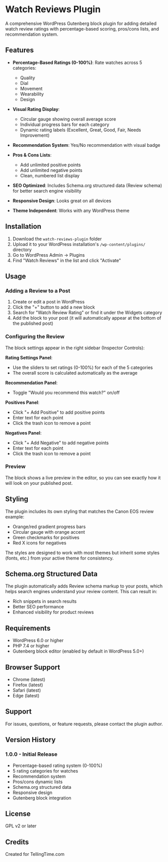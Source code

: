 # Watch Reviews Plugin

A comprehensive WordPress Gutenberg block plugin for adding detailed watch review ratings with percentage-based scoring, pros/cons lists, and recommendation system.

## Features

- **Percentage-Based Ratings (0-100%)**: Rate watches across 5 categories:
  - Quality
  - Dial
  - Movement
  - Wearability
  - Design

- **Visual Rating Display**:
  - Circular gauge showing overall average score
  - Individual progress bars for each category
  - Dynamic rating labels (Excellent, Great, Good, Fair, Needs Improvement)

- **Recommendation System**: Yes/No recommendation with visual badge

- **Pros & Cons Lists**:
  - Add unlimited positive points
  - Add unlimited negative points
  - Clean, numbered list display

- **SEO Optimized**: Includes Schema.org structured data (Review schema) for better search engine visibility

- **Responsive Design**: Looks great on all devices

- **Theme Independent**: Works with any WordPress theme

## Installation

1. Download the `watch-reviews-plugin` folder
2. Upload it to your WordPress installation's `/wp-content/plugins/` directory
3. Go to WordPress Admin → Plugins
4. Find "Watch Reviews" in the list and click "Activate"

## Usage

### Adding a Review to a Post

1. Create or edit a post in WordPress
2. Click the "+" button to add a new block
3. Search for "Watch Review Rating" or find it under the Widgets category
4. Add the block to your post (it will automatically appear at the bottom of the published post)

### Configuring the Review

The block settings appear in the right sidebar (Inspector Controls):

**Rating Settings Panel**:
- Use the sliders to set ratings (0-100%) for each of the 5 categories
- The overall score is calculated automatically as the average

**Recommendation Panel**:
- Toggle "Would you recommend this watch?" on/off

**Positives Panel**:
- Click "+ Add Positive" to add positive points
- Enter text for each point
- Click the trash icon to remove a point

**Negatives Panel**:
- Click "+ Add Negative" to add negative points
- Enter text for each point
- Click the trash icon to remove a point

### Preview

The block shows a live preview in the editor, so you can see exactly how it will look on your published post.

## Styling

The plugin includes its own styling that matches the Canon EOS review example:
- Orange/red gradient progress bars
- Circular gauge with orange accent
- Green checkmarks for positives
- Red X icons for negatives

The styles are designed to work with most themes but inherit some styles (fonts, etc.) from your active theme for consistency.

## Schema.org Structured Data

The plugin automatically adds Review schema markup to your posts, which helps search engines understand your review content. This can result in:
- Rich snippets in search results
- Better SEO performance
- Enhanced visibility for product reviews

## Requirements

- WordPress 6.0 or higher
- PHP 7.4 or higher
- Gutenberg block editor (enabled by default in WordPress 5.0+)

## Browser Support

- Chrome (latest)
- Firefox (latest)
- Safari (latest)
- Edge (latest)

## Support

For issues, questions, or feature requests, please contact the plugin author.

## Version History

### 1.0.0 - Initial Release
- Percentage-based rating system (0-100%)
- 5 rating categories for watches
- Recommendation system
- Pros/cons dynamic lists
- Schema.org structured data
- Responsive design
- Gutenberg block integration

## License

GPL v2 or later

## Credits

Created for TellingTime.com
